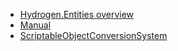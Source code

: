 * [Hydrogen.Entities overview](./index.md)
* [Manual](./manual.md)
* [ScriptableObjectConversionSystem](./scriptableobject-conversion-system.md)
